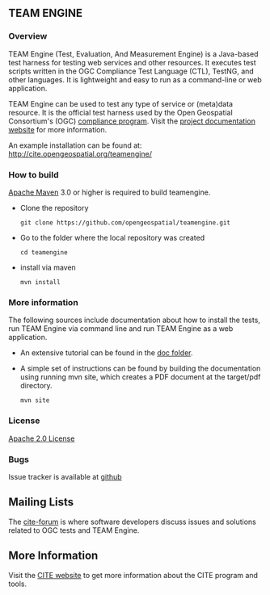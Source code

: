 ## TEAM ENGINE

### Overview 

TEAM Engine (Test, Evaluation, And Measurement Engine) is a Java-based test 
harness for testing web services and other resources. It executes test scripts 
written in the OGC Compliance Test Language (CTL), TestNG, and other languages. 
It is lightweight and easy to run as a command-line or web application. 

TEAM Engine can be used to test any type of service or (meta)data resource. 
It is the official test harness used by the Open Geospatial Consortium's 
(OGC) [compliance program](http://cite.opengeospatial.org/). Visit the 
[project documentation website](http://opengeospatial.github.io/teamengine/) 
for more information.

An example installation can be found at: http://cite.opengeospatial.org/teamengine/ 

### How to build

[Apache Maven](http://maven.apache.org/) 3.0 or higher is required to build teamengine.

* Clone the repository

   `git clone https://github.com/opengeospatial/teamengine.git`

* Go to the folder where the local repository was created

   `cd teamengine`

* install via maven 

   `mvn install`

### More information 
The following sources include documentation about how to install the tests, run TEAM Engine via command line and run TEAM Engine as a web application.

* An extensive tutorial can be found in the [doc folder](https://github.com/opengeospatial/teamengine/blob/master/doc/en/index.rst). 

* A simple set of instructions can be found by building the documentation using running mvn site, which creates a PDF document at the target/pdf directory.

   `mvn site` 

### License

[Apache 2.0 License](LICENSE.txt)

### Bugs

Issue tracker is available at [github](https://github.com/opengeospatial/teamengine/issues)

## Mailing Lists

The [cite-forum](http://cite.opengeospatial.org/forum) is where software developers discuss issues and solutions related to OGC tests and TEAM Engine. 

## More Information

Visit the [CITE website](http://cite.opengeospatial.org/) to get more information about the CITE program and tools.

